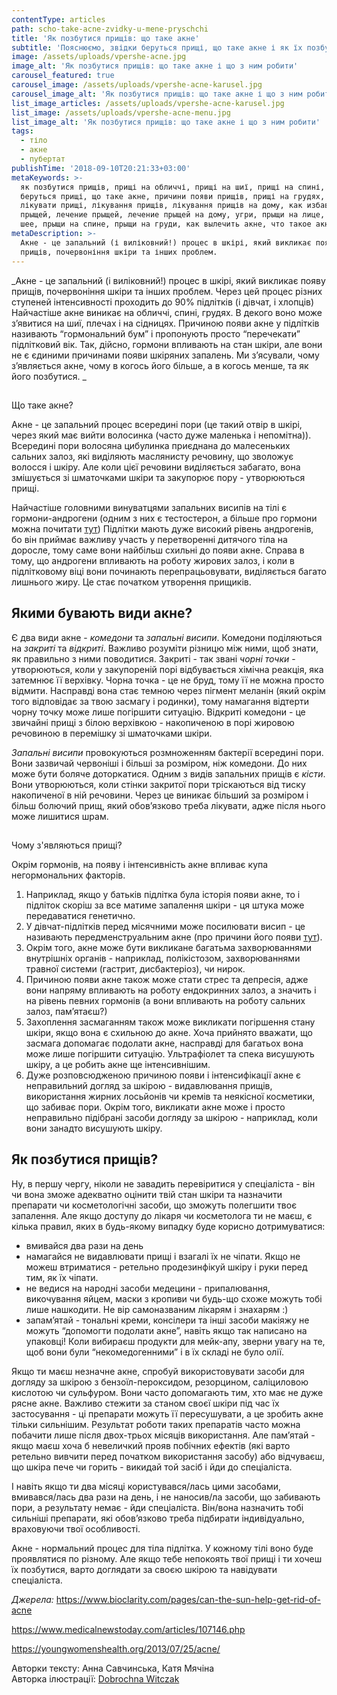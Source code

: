 ```yaml
---
contentType: articles
path: scho-take-acne-zvidky-u-mene-pryschchi
title: 'Як позбутися прищів: що таке акне'
subtitle: 'Пояснюємо, звідки беруться прищі, що таке акне і як їх позбутися'
image: /assets/uploads/vpershe-acne.jpg
image_alt: 'Як позбутися прищів: що таке акне і що з ним робити'
carousel_featured: true
carousel_image: /assets/uploads/vpershe-acne-karusel.jpg
carousel_image_alt: 'Як позбутися прищів: що таке акне і що з ним робити'
list_image_articles: /assets/uploads/vpershe-acne-karusel.jpg
list_image: /assets/uploads/vpershe-acne-menu.jpg
list_image_alt: 'Як позбутися прищів: що таке акне і що з ним робити'
tags:
  - тіло
  - акне
  - пубертат
publishTime: '2018-09-10T20:21:33+03:00'
metaKeywords: >-
  як позбутися прищів, прищі на обличчі, прищі на шиї, прищі на спині, звідки
  беруться прищі, що таке акне, причини появи прищів, прищі на грудях, вугрі, як
  лікувати прищі, лікування прищів, лікування прищів на дому, как избавиться от
  прыщей, лечение прыщей, лечение прыщей на дому, угри, прыщи на лице, прыщи на
  шее, прыщи на спине, прыщи на груди, как вылечить акне, что такое акне
metaDescription: >-
  Акне - це запальний (і виліковний!) процес в шкірі, який викликає появу
  прищів, почервоніння шкіри та інших проблем.
---
```

_Акне - це запальний (і виліковний!) процес в шкірі, який викликає появу прищів, почервоніння шкіри та інших проблем. Через цей процес різних ступеней інтенсивності проходить до 90% підлітків (і дівчат, і хлопців) Найчастіше акне виникає на обличчі, спині, грудях. В декого воно може з’явитися на шиї, плечах і на сідницях. Причиною появи акне у підлітків називають “гормональний бум” і пропонують просто “перечекати” підлітковий вік. Так, дійсно, гормони впливають на стан шкіри, але вони не є єдиними причинами появи шкіряних запалень. Ми з’ясували, чому з’являється акне, чому в когось його більше, а в когось менше, та як його позбутися._

## Що таке акне?

Акне - це запальний процес всередині пори (це такий отвір в шкірі, через який має вийти волосинка (часто дуже маленька і непомітна)). Всередині пори волосяна цибулинка приєднана до малесеньких сальних залоз, які виділяють маслянисту речовину, що зволожує волосся і шкіру. Але коли цієї речовини виділяється забагато, вона змішується зі шматочками шкіри та закупорює пору - утворюються прищі.

Найчастіше головними винуватцями запальних висипів на тілі є гормони-андрогени (одним з них є тестостерон, а більше про гормони можна почитати [тут](https://vpershe.com/articles/scho-take-hormony-testosteron-estrogen)) Підлітки мають дуже високий рівень андрогенів, бо він приймає важливу участь у перетворенні дитячого тіла на доросле, тому саме вони найбільш схильні до появи акне. Справа в тому, що андрогени впливають на роботу жирових залоз, і коли в підлітковому віці вони починають перепрацьовувати, виділяється багато лишнього жиру. Це стає початком утворення прищиків.

## Якими бувають види акне?

Є два види акне - _комедони_ та _запальні висипи_. Комедони поділяються на _закриті_ та _відкриті_. Важливо розуміти різницю між ними, щоб знати, як правильно з ними поводитися. Закриті - так звані _чорні точки_ - утворюються, коли у закупореній порі відбувається хімічна реакція, яка затемнює її верхівку. Чорна точка - це не бруд, тому її не можна просто відмити. Насправді вона стає темною через пігмент меланін (який окрім того відповідає за твою засмагу і родинки), тому намагання відтерти чорну точку може лише погіршити ситуацію. Відкриті комедони - це звичайні прищі з білою верхівкою - накопиченою в порі жировою речовиною в перемішку зі шматочками шкіри. 

_Запальні висипи_ провокуються розмноженням бактерії всередині пори. Вони зазвичай червоніші і більші за розміром, ніж комедони. До них може бути боляче доторкатися. Одним з видів запальних прищів є _кісти_. Вони утворюються, коли стінки закритої пори тріскаються від тиску накопиченої в ній речовини. Через це виникає більший за розміром і більш болючий прищ, який обов’язково треба лікувати, адже після нього може лишитися шрам.

## Чому з'являються прищі?

Окрім гормонів, на появу і інтенсивність акне впливає купа негормональних факторів. 

1. Наприклад, якщо у батьків підлітка була історія появи акне, то і підліток скоріш за все матиме запалення шкіри - ця штука може передаватися генетично. 
2. У дівчат-підлітків перед місячними може посилювати висип - це називають передменструальним акне (про причини його появи [тут](https://vpershe.com/articles/scho-take-pms)). 
3. Окрім того, акне може бути викликане багатьма захворюваннями внутрішніх органів - наприклад, полікістозом, захворюваннями травної системи (гастрит, дисбактеріоз), чи нирок. 
4. Причиною появи акне також може стати стрес та депресія, адже вони напряму впливають на роботу ендокринних залоз, а значить і на рівень певних гормонів (а вони впливають на роботу сальних залоз, пам’ятаєш?)
5. Захоплення засмаганням також може викликати погіршення стану шкіри, якщо вона є схильною до акне. Хоча прийнято вважати, що засмага допомагає подолати акне, насправді для багатьох вона може лише погіршити ситуацію. Ультрафіолет та спека висушують шкіру, а це робить акне ще інтенсивнішим.
6. Дуже розповсюдженою причиною появи і інтенсифікації акне є неправильний догляд за шкірою - видавлювання прищів, використання жирних лосьйонів чи кремів та неякісної косметики, що забиває пори. Окрім того, викликати акне може і просто неправильно підібрані засоби догляду за шкірою - наприклад, коли вони занадто висушують шкіру.

## Як позбутися прищів?

Ну, в першу чергу, ніколи не завадить перевіритися у спеціаліста - він чи вона зможе адекватно оцінити твій стан шкіри та назначити препарати чи косметологічні засоби, що зможуть полегшити твоє запалення. Але якщо доступу до лікаря чи косметолога ти не маєш, є кілька правил, яких в будь-якому випадку буде корисно дотримуватися:

* вмивайся два рази на день
* намагайся не видавлювати прищі і взагалі їх не чіпати. Якщо не можеш втриматися - ретельно продезинфікуй шкіру і руки перед тим, як їх чіпати.
* не ведися на народні засоби медецини - припалювання, викочування яйцем, маски з кропиви чи будь-що схоже можуть тобі лише нашкодити. Не вір самоназваним лікарям і знахарям :)
* запам’ятай - тональні креми, консілери та інші засоби макіяжу не можуть “допомогти подолати акне”, навіть якщо так написано на упаковці! Коли вибираєш продукти для мейк-апу, зверни увагу на те, щоб вони були “некомедогенними” і в їх складі не було олії. 

Якщо ти маєш незначне акне, спробуй використовувати засоби для догляду за шкірою з бензоїл-пероксидом, резорцином, саліциловою кислотою чи сульфуром. Вони часто допомагають тим, хто має не дуже рясне акне. Важливо стежити за станом своєї шкіри під час їх застосування - ці препарати можуть її пересушувати, а це зробить акне тільки сильнішим. Результат роботи таких препаратів часто можна побачити лише після двох-трьох місяців використання. Але пам’ятай - якщо маєш хоча б невеличкий прояв побічних ефектів (які варто ретельно вивчити перед початком використання засобу) або відчуваєш, що шкіра пече чи горить - викидай той засіб і йди до спеціаліста. 

І навіть якщо ти два місяці користувався/лась цими засобами, вмивався/лась два рази на день, і не наносив/ла засоби, що забивають пори, а результату немає - йди спеціаліста. Він/вона назначить тобі сильніші препарати, які обов’язково треба підбирати індивідуально, враховуючи твої особливості. 

Акне - нормальний процес для тіла підлітка. У кожному тілі воно буде проявлятися по різному. Але якщо тебе непокоять твої прищі і ти хочеш їх позбутися, варто доглядати за своєю шкірою та навідувати спеціаліста. 



_Джерела:_ https://www.bioclarity.com/pages/can-the-sun-help-get-rid-of-acne

https://www.medicalnewstoday.com/articles/107146.php

https://youngwomenshealth.org/2013/07/25/acne/

Авторки тексту: Анна Савчинська, Катя Мячіна\
Авторка ілюстрації: [Dobrochna Witczak](https://www.instagram.com/druidspice/)
